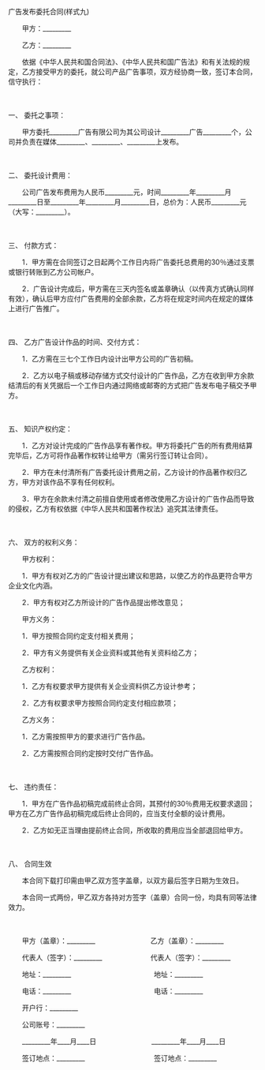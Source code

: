 



广告发布委托合同(样式九)



 

　　甲方：_________　　

　　乙方：_________　　

　　依据《中华人民共和国合同法》、《中华人民共和国广告法》和有关法规的规定，乙方接受甲方的委托，就公司产品广告事项，双方经协商一致，签订本合同，信守执行：

　　

一、
委托之事项：

　　甲方委托_________广告有限公司为其公司设计_________广告_________个，公司并负责在媒体_________、_________、_________上发布。

　　

二、
委托设计费用：

　　公司广告发布费用为人民币_________元，时间_________年_________月_________日至_________年_________月_________日，总价为：人民币_________元（大写：_________）。

　　

三、
付款方式：

　　1．甲方需在合同签订之日起两个工作日内将广告委托总费用的30％通过支票或银行转账到乙方公司帐户。

　　2．广告设计完成后，甲方需在三天内签名或盖章确认（以传真方式确认同样有效），确认后甲方应付广告费用的全部余款，乙方将在规定时间内在规定的媒体上进行广告推广。

　　

四、
乙方广告设计作品的时间、交付方式：

　　1．乙方需在三七个工作日内设计出甲方公司的广告初稿。

　　2．乙方以电子稿或移动存储方式交付设计的广告作品，乙方在收到甲方余款结清后的有关凭据后一个工作日内通过网络或邮寄的方式把广告发布电子稿交予甲方。

　　

五、
知识产权约定：

　　1．乙方对设计完成的广告作品享有著作权。甲方将委托广告的所有费用结算完毕后，乙方可将作品著作权转让给甲方（需另行签订转让合同）。

　　2．甲方在未付清所有广告委托设计费用之前，乙方设计的作品著作权归乙方，甲方对该作品不享有任何权利。

　　3．甲方在余款未付清之前擅自使用或者修改使用乙方设计的广告作品而导致的侵权，乙方有权依据《中华人民共和国著作权法》追究其法律责任。

　　

六、
双方的权利义务：

　　甲方权利：

　　1．甲方有权对乙方的广告设计提出建议和思路，以使乙方的作品更符合甲方企业文化内涵。

　　2．甲方有权对乙方所设计的广告作品提出修改意见；

　　甲方义务：

　　1．甲方按照合同约定支付相关费用；

　　2．甲方有义务提供有关企业资料或其他有关资料给乙方；

　　乙方权利：

　　1．乙方有权要求甲方提供有关企业资料供乙方设计参考；

　　2．乙方有权要求甲方按照合同约定支付相应款项；

　　乙方义务：

　　1．乙方需按照甲方的要求进行广告作品。

　　2．乙方需按照合同约定按时交付广告作品。

　　

七、
违约责任：

　　1．甲方在广告作品初稿完成前终止合同，其预付的30％费用无权要求退回；甲方在乙方广告作品初稿完成后终止合同的，应当支付全额的设计费用。

　　2．乙方如无正当理由提前终止合同，所收取的费用应当全部退回给甲方。

　　

八、
合同生效

　　本合同下载打印需由甲乙双方签字盖章，以双方最后签字日期为生效日。

　　本合同一式两份，甲乙双方各持对方签字（盖章）合同一份，均具有同等法律效力。　

　　　

　　甲方（盖章）：_________　　　　　　　　乙方（盖章）：_________　　

　　代表人（签字）：_________　　　　　　　代表人（签字）：_________　　

　　地址：_________　　　　　　　　　　　　地址：_________　　

　　电话：_________　　　　　　　　　　　　电话：_________　　

　　开户行：_________　　

　　公司账号：_________　　

　　_________年____月____日　　　　　　　　_________年____月____日　　

　　签订地点：_________　　　　　　　　　　签订地点：_________
